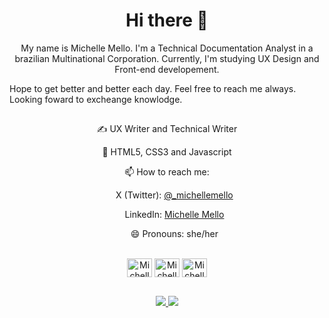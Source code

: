 <h1 align="center"> Hi there 👋 </h1> 

<p align="center"> My name is Michelle Mello. I'm a Technical Documentation Analyst in a brazilian Multinational Corporation. Currently, I'm studying UX Design and Front-end developement.</p>
<p>Hope to get better and better each day. Feel free to reach me always. Looking foward to excheange knowlodge.</p>

##
<div align="center"
<ul>
  <p> ✍️ UX Writer and Technical Writer</p>
  <p> 🤖 HTML5, CSS3 and Javascript</p>  
  <p> 📫 How to reach me:
  <ul>
    <p> X (Twitter): <a href="https://twitter.com/_michellemello" target="_blank">@_michellemello </a></p>
    <p> LinkedIn: <a href="https://www.linkedin.com/in/michelle-mello" target="_blank"> Michelle Mello </a></p>
  </p>
  <p> 😄 Pronouns: she/her </p>
</ul> 
</div>

<div align="center" style="display: inline_block"><br>
<img align="center" alt="Michelle-HTML" height="30" width="40" src="https://cdn.jsdelivr.net/gh/devicons/devicon/icons/html5/html5-original.svg" />
<img align="center" alt="Michelle-CSS" height="30" width="40" src="https://cdn.jsdelivr.net/gh/devicons/devicon/icons/css3/css3-original.svg" />
<img align="center" alt="Michelle-Js" height="30" width="40" src="https://cdn.jsdelivr.net/gh/devicons/devicon/icons/javascript/javascript-original.svg" />
</div>

 
##
  <div align="center">
    <a href="https://twitter.com/_michellemello" target="_blank"> <img src="https://img.shields.io/badge/Twitter-1DA1F2?style=for-the-badge&logo=twitter&logoColor=white" target="_blank"> </a>
    <a href="https://www.linkedin.com/in/michelle-mello-18827b163/" target="_blank"> <img src="https://img.shields.io/badge/LinkedIn-0077B5?style=for-the-badge&logo=linkedin&logoColor=white" target="_blank"> </a>
  </div>
